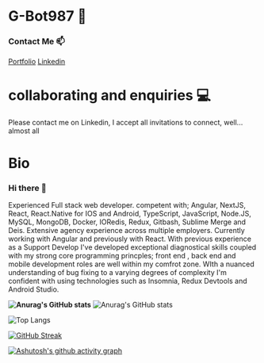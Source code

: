 # G-Bot987 🤖

### Contact Me 📫

[Portfolio](https://portfolio-g-bot987.vercel.app/ "https://portfolio-g-bot987.vercel.app/") [Linkedin](https://www.linkedin.com/in/georgia-h-b48434150/ "https://www.linkedin.com/in/georgia-h-b48434150/")

# collaborating and enquiries 💻 

Please contact me on Linkedin, I accept all invitations to connect, well...  almost all

# Bio

### Hi there 👋

Experienced Full stack web developer. competent with; Angular, NextJS, React, React.Native for IOS and Android, TypeScript, JavaScript, Node.JS, MySQL, MongoDB, Docker, IORedis, Redux, Gitbash, Sublime Merge and Deis. Extensive agency experience across multiple employers. Currently working with Angular and previously with React. With previous experience as a Support Develop I've developed exceptional diagnostical skills coupled with my strong core programming princples; front end , back end and mobile development roles are well within my comfrot zone.  WIth a nuanced understanding of bug fixing to a varying degrees of complexity I'm confident with using technologies such as Insomnia, Redux Devtools and Android Studio.

**![Anurag's GitHub stats](https://github-readme-stats.vercel.app/api?username=G-bot987&theme=chartreuse-dark)**
![Anurag's GitHub stats](https://github-readme-stats.vercel.app/api?username=G-Bot987&theme=chartreuse-dark&show_icons=true)

![Top Langs](https://github-readme-stats.vercel.app/api/top-langs/?username=G-bot987&layout=compact&theme=chartreuse-dark)

[![GitHub Streak](https://streak-stats.demolab.com/?user=G-bot987&theme=chartreuse-dark	)](https://git.io/streak-stats)

[![Ashutosh's github activity graph](https://github-readme-activity-graph.vercel.app/graph?username=G-bot987&theme=github-compact)](https://github.com/ashutosh00710/github-readme-activity-graph)

<!--
**G-bot987/G-bot987** is a ✨ _special_ ✨ repository because its `README.md` (this file) appears on your GitHub profile.

Here are some ideas to get you started:

- 🔭 I’m currently working on ...
- 🌱 I’m currently learning ...
- 👯 I’m looking to collaborate on ...
- 🤔 I’m looking for help with ...
- 💬 Ask me about ...
- 📫 How to reach me: ...
- 😄 Pronouns: ...
- ⚡ Fun fact: ...
-->
